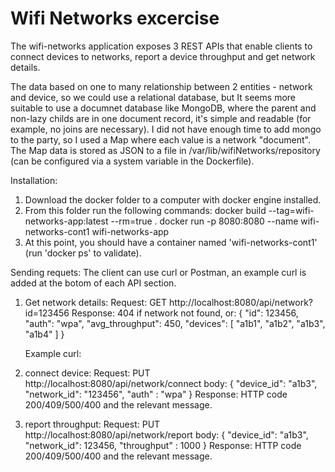 Wifi Networks excercise
=======================
The wifi-networks application exposes 3 REST APIs that enable clients to connect devices to networks, report a device throughput and get network details.

The data based on one to many relationship between 2 entities - network and device, so we could use a relational database, but It seems more suitable to use a documnet database like MongoDB, where the parent and non-lazy childs are in one document record, it's simple and readable (for example, no joins are necessary). I did not have enough time to add mongo to the party, so I used a Map where each value is a network "document". The Map data is stored as JSON to a file in /var/lib/wifiNetworks/repository (can be configured via a system variable in the Dockerfile). 

Installation:
1. Download the docker folder to a computer with docker engine installed.
2. From this folder run the following commands:
  docker build --tag=wifi-networks-app:latest --rm=true .
  docker run -p 8080:8080 --name wifi-networks-cont1 wifi-networks-app
3. At this point, you should have a container named 'wifi-networks-cont1' (run 'docker ps' to validate).

Sending requets:
The client can use curl or Postman, an example curl is added at the botom of each API section.
1. Get network details:
  Request: GET http://localhost:8080/api/network?id=123456
  Response: 404 if network not found, or:
  {
    "id": 123456,
    "auth": "wpa",
    "avg_throughput": 450,
    "devices": [
        "a1b1",
        "a1b2",
        "a1b3",
        "a1b4"
    ]
  }

    Example curl:

2. connect device:
  Request: PUT http://localhost:8080/api/network/connect
  body: {
    "device_id": "a1b3",
    "network_id": "123456",
    "auth" : "wpa"
    }
  Response: HTTP code 200/409/500/400 and the relevant message.

3. report throughput:
  Request: PUT http://localhost:8080/api/network/report
  body: {
    "device_id": "a1b3",
    "network_id": 123456,
    "throughput" : 1000
    }
  Response: HTTP code 200/409/500/400 and the relevant message.
  
